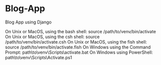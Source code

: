 # Blog-App
Blog App using Django

On Unix or MacOS, using the bash shell: source /path/to/venv/bin/activate
On Unix or MacOS, using the csh shell: source /path/to/venv/bin/activate.csh
On Unix or MacOS, using the fish shell: source /path/to/venv/bin/activate.fish
On Windows using the Command Prompt: path\to\venv\Scripts\activate.bat
On Windows using PowerShell: path\to\venv\Scripts\Activate.ps1
